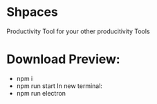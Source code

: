 # Shpaces
Productivity Tool for your other producitivity Tools


# Download Preview:
- npm i
- npm run start
In new terminal: 
- npm run electron
